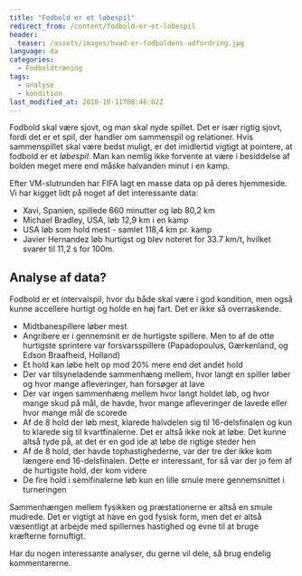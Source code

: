 ```yaml
---
title: "Fodbold er et løbespil"
redirect_from: /content/fodbold-er-et-lobespil
header:
  teaser: /assets/images/hvad-er-fodboldens-udfordring.jpg
language: da
categories:
  - Fodboldtræning
tags:
  - analyse
  - kondition
last_modified_at: 2010-10-11T08:46:02Z
---
```


Fodbold skal være sjovt, og man skal nyde spillet. Det er især rigtig sjovt, fordi det er et spil, der handler om sammenspil og relationer. Hvis sammenspillet skal være bedst muligt, er det imidlertid vigtigt at pointere, at fodbold er et _løbespil_. Man kan nemlig ikke forvente at være i besiddelse af bolden meget mere end måske halvanden minut i en kamp.

Efter VM-slutrunden har FIFA lagt en masse data op på deres hjemmeside. Vi har kigget lidt på noget af det interessante data:

- Xavi, Spanien, spillede 660 minutter og løb 80,2 km
- Michael Bradley, USA, løb 12,9 km i en kamp
- USA løb som hold mest - samlet 118,4 km pr. kamp
- Javier Hernandez løb hurtigst og blev noteret for 33.7 km/t, hvilket svarer til 11,2 s for 100m.

Analyse af data?
----------------

Fodbold er et intervalspil, hvor du både skal være i god kondition, men også kunne accellere hurtigt og holde en høj fart. Det er ikke så overraskende.

- Midtbanespillere løber mest
- Angribere er i gennemsnit er de hurtigste spillere. Men to af de otte hurtigste sprintere var forsvarsspillere (Papadopoulus, Gærkenland, og Edson Braafheid, Holland)
- Et hold kan løbe helt op mod 20% mere end det andet hold
- Der var tilsyneladende sammenhæng mellem, hvor langt en spiller løber og hvor mange afleveringer, han forsøger at lave
- Der var ingen sammenhæng mellem hvor langt holdet løb, og hvor mange skud på mål, de havde, hvor mange afleveringer de lavede eller hvor mange mål de scorede
- Af de 8 hold der løb mest, klarede halvdelen sig til 16-delsfinalen og kun to klarede sig til kvartfinalerne. Det er altså ikke nok at løbe. Det kunne altså tyde på, at det er en god ide at løbe de rigtige steder hen
- Af de 8 hold, der havde tophastighederne, var der tre der ikke kom længere end 16-delsfinalen. Dette er interessant, for så var der jo fem af de hurtigste hold, der kom videre
- De fire hold i semifinalerne løb kun en lille smule mere gennemsnittet i turneringen

Sammenhængen mellem fysikken og præstationerne er altså en smule mudrede. Det er vigtigt at have en god fysisk form, men det er altså væsentligt at arbejde med spillernes hastighed og evne til at bruge kræfterne fornuftigt.

Har du nogen interessante analyser, du gerne vil dele, så brug endelig kommentarerne.
